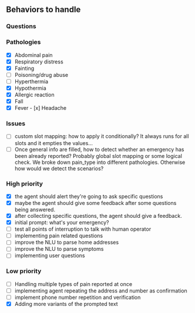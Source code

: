 ## Behaviors to handle

### Questions

### Pathologies
- [x] Abdominal pain
- [x] Respiratory distress
- [x] Fainting
- [ ] Poisoning/drug abuse
- [ ] Hyperthermia
- [x] Hypothermia
- [x] Allergic reaction
- [x] Fall
- [x] Fever
- [x] Headache

### Issues
- [ ] custom slot mapping: how to apply it conditionally? It always runs for all slots and it empties the values...
- [ ] Once general info are filled, how to detect whether an emergency has been already reported? Probably global slot mapping or some logical check. We broke down pain_type into different pathologies. Otherwise how would we detect the scenarios?

### High priority
- [x] the agent should alert they're going to ask specific questions
- [x] maybe the agent should give some feedback after some questions being answered.
- [x] after collecting specific questions, the agent should give a feedback.
- [x] initial prompt: what's your emergency?
- [ ] test all points of interruption to talk with human operator
- [ ] implementing pain related questions
- [ ] improve the NLU to parse home addresses
- [ ] improve the NLU to parse symptoms
- [ ] implementing user questions

### Low priority
- [ ] Handling multiple types of pain reported at once
- [ ] implementing agent repeating the address and number as confirmation
- [ ] implement phone number repetition and verification
- [x] Adding more variants of the prompted text